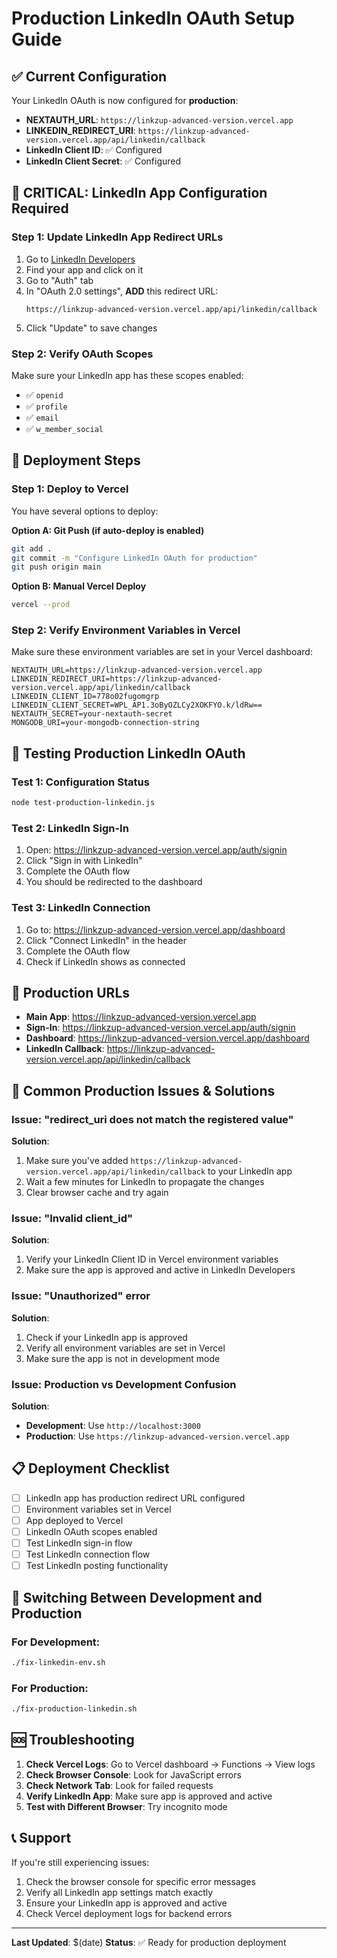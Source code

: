 # Production LinkedIn OAuth Setup Guide

## ✅ Current Configuration

Your LinkedIn OAuth is now configured for **production**:
- **NEXTAUTH_URL**: `https://linkzup-advanced-version.vercel.app`
- **LINKEDIN_REDIRECT_URI**: `https://linkzup-advanced-version.vercel.app/api/linkedin/callback`
- **LinkedIn Client ID**: ✅ Configured
- **LinkedIn Client Secret**: ✅ Configured

## 🚨 CRITICAL: LinkedIn App Configuration Required

### Step 1: Update LinkedIn App Redirect URLs

1. Go to [LinkedIn Developers](https://www.linkedin.com/developers/)
2. Find your app and click on it
3. Go to "Auth" tab
4. In "OAuth 2.0 settings", **ADD** this redirect URL:
   ```
   https://linkzup-advanced-version.vercel.app/api/linkedin/callback
   ```
5. Click "Update" to save changes

### Step 2: Verify OAuth Scopes

Make sure your LinkedIn app has these scopes enabled:
- ✅ `openid`
- ✅ `profile`
- ✅ `email`
- ✅ `w_member_social`

## 🚀 Deployment Steps

### Step 1: Deploy to Vercel

You have several options to deploy:

**Option A: Git Push (if auto-deploy is enabled)**
```bash
git add .
git commit -m "Configure LinkedIn OAuth for production"
git push origin main
```

**Option B: Manual Vercel Deploy**
```bash
vercel --prod
```

### Step 2: Verify Environment Variables in Vercel

Make sure these environment variables are set in your Vercel dashboard:

```
NEXTAUTH_URL=https://linkzup-advanced-version.vercel.app
LINKEDIN_REDIRECT_URI=https://linkzup-advanced-version.vercel.app/api/linkedin/callback
LINKEDIN_CLIENT_ID=778o02fugomgrp
LINKEDIN_CLIENT_SECRET=WPL_AP1.3oByOZLCy2XOKFYO.k/ldRw==
NEXTAUTH_SECRET=your-nextauth-secret
MONGODB_URI=your-mongodb-connection-string
```

## 🧪 Testing Production LinkedIn OAuth

### Test 1: Configuration Status
```bash
node test-production-linkedin.js
```

### Test 2: LinkedIn Sign-In
1. Open: https://linkzup-advanced-version.vercel.app/auth/signin
2. Click "Sign in with LinkedIn"
3. Complete the OAuth flow
4. You should be redirected to the dashboard

### Test 3: LinkedIn Connection
1. Go to: https://linkzup-advanced-version.vercel.app/dashboard
2. Click "Connect LinkedIn" in the header
3. Complete the OAuth flow
4. Check if LinkedIn shows as connected

## 🔗 Production URLs

- **Main App**: https://linkzup-advanced-version.vercel.app
- **Sign-In**: https://linkzup-advanced-version.vercel.app/auth/signin
- **Dashboard**: https://linkzup-advanced-version.vercel.app/dashboard
- **LinkedIn Callback**: https://linkzup-advanced-version.vercel.app/api/linkedin/callback

## 🚨 Common Production Issues & Solutions

### Issue: "redirect_uri does not match the registered value"
**Solution**: 
1. Make sure you've added `https://linkzup-advanced-version.vercel.app/api/linkedin/callback` to your LinkedIn app
2. Wait a few minutes for LinkedIn to propagate the changes
3. Clear browser cache and try again

### Issue: "Invalid client_id"
**Solution**: 
1. Verify your LinkedIn Client ID in Vercel environment variables
2. Make sure the app is approved and active in LinkedIn Developers

### Issue: "Unauthorized" error
**Solution**: 
1. Check if your LinkedIn app is approved
2. Verify all environment variables are set in Vercel
3. Make sure the app is not in development mode

### Issue: Production vs Development Confusion
**Solution**: 
- **Development**: Use `http://localhost:3000`
- **Production**: Use `https://linkzup-advanced-version.vercel.app`

## 📋 Deployment Checklist

- [ ] LinkedIn app has production redirect URL configured
- [ ] Environment variables set in Vercel
- [ ] App deployed to Vercel
- [ ] LinkedIn OAuth scopes enabled
- [ ] Test LinkedIn sign-in flow
- [ ] Test LinkedIn connection flow
- [ ] Test LinkedIn posting functionality

## 🔄 Switching Between Development and Production

### For Development:
```bash
./fix-linkedin-env.sh
```

### For Production:
```bash
./fix-production-linkedin.sh
```

## 🆘 Troubleshooting

1. **Check Vercel Logs**: Go to Vercel dashboard → Functions → View logs
2. **Check Browser Console**: Look for JavaScript errors
3. **Check Network Tab**: Look for failed requests
4. **Verify LinkedIn App**: Make sure app is approved and active
5. **Test with Different Browser**: Try incognito mode

## 📞 Support

If you're still experiencing issues:
1. Check the browser console for specific error messages
2. Verify all LinkedIn app settings match exactly
3. Ensure your LinkedIn app is approved and active
4. Check Vercel deployment logs for backend errors

---

**Last Updated**: $(date)
**Status**: ✅ Ready for production deployment

